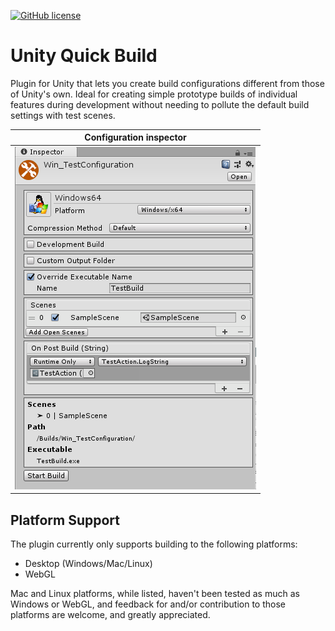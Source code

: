 [![GitHub license](https://img.shields.io/badge/license-MIT-blue.svg)](https://raw.githubusercontent.com/Smidgens/UnityQuickBuild/master/LICENSE)

# Unity Quick Build
Plugin for Unity that lets you create build configurations different from those of Unity's own. Ideal for creating simple prototype builds of individual features during development without needing to pollute the default build settings with test scenes.


| Configuration inspector |
| ------------- |
| ![Build Configuration](/Screenshots/01.png?raw=true "Configuration") |

## Platform Support

The plugin currently only supports building to the following platforms:
* Desktop (Windows/Mac/Linux)
* WebGL

Mac and Linux platforms, while listed, haven't been tested as much as Windows or WebGL, and feedback for and/or contribution to those platforms are welcome, and greatly appreciated.
